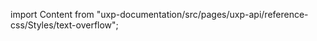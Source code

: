 
import Content from "uxp-documentation/src/pages/uxp-api/reference-css/Styles/text-overflow";

<Content query="product=photoshop"/>

